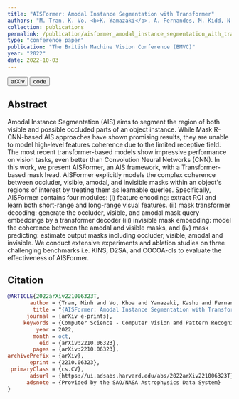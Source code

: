 ```yaml
---
title: "AISFormer: Amodal Instance Segmentation with Transformer"
authors: "M. Tran, K. Vo, <b>K. Yamazaki</b>, A. Fernandes, M. Kidd, N. Le"
collection: publications
permalink: /publication/aisformer_amodal_instance_segmentation_with_transformer
type: "conference paper"
publication: "The British Machine Vision Conference (BMVC)"
year: "2022"
date: 2022-10-03
---
```

<button class="btn btn-round btn-sm btn-ghost-blue" onclick="location.href='https://arxiv.org/abs/2210.06323'">arXiv</button> <button class="btn btn-round btn-sm btn-ghost-blue" onclick="location.href='https://github.com/UARK-AICV/AISFormer'">code</button>

## Abstract
Amodal Instance Segmentation (AIS) aims to segment the region of both visible and possible occluded parts of an object instance. While Mask R-CNN-based AIS approaches have shown promising results, they are unable to model high-level features coherence due to the limited receptive field. The most recent transformer-based models show impressive performance on vision tasks, even better than Convolution Neural Networks (CNN). In this work, we present AISFormer, an AIS framework, with a Transformer-based mask head. AISFormer explicitly models the complex coherence between occluder, visible, amodal, and invisible masks within an object's regions of interest by treating them as learnable queries. Specifically, AISFormer contains four modules: (i) feature encoding: extract ROI and learn both short-range and long-range visual features. (ii) mask transformer decoding: generate the occluder, visible, and amodal mask query embeddings by a transformer decoder (iii) invisible mask embedding: model the coherence between the amodal and visible masks, and (iv) mask predicting: estimate output masks including occluder, visible, amodal and invisible. We conduct extensive experiments and ablation studies on three challenging benchmarks i.e. KINS, D2SA, and COCOA-cls to evaluate the effectiveness of AISFormer. 
## Citation
```bibtex
@ARTICLE{2022arXiv221006323T,
       author = {Tran, Minh and Vo, Khoa and Yamazaki, Kashu and Fernandes, Arthur and Kidd, Michael and Le, Ngan},
        title = "{AISFormer: Amodal Instance Segmentation with Transformer}",
      journal = {arXiv e-prints},
     keywords = {Computer Science - Computer Vision and Pattern Recognition},
         year = 2022,
        month = oct,
          eid = {arXiv:2210.06323},
        pages = {arXiv:2210.06323},
archivePrefix = {arXiv},
       eprint = {2210.06323},
 primaryClass = {cs.CV},
       adsurl = {https://ui.adsabs.harvard.edu/abs/2022arXiv221006323T},
      adsnote = {Provided by the SAO/NASA Astrophysics Data System}
}

```
